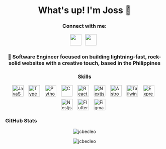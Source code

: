 <div id="toc">
  <ul align="center" style="list-style: none">
    <summary>
      <h1>
        What's up! I'm Joss 🤠
      </h1>
    </summary>
  </ul>
</div>

**<h3 align="center">Connect with me:</h3>** 
<p align="center"><a href="https://www.linkedin.com/in/jcbecleo" target="_blank"><img src="https://img.shields.io/badge/LinkedIn-0077B5?style=flat-square&logo=linkedin&logoColor=white" height="36" style="margin-right: 8px"></a> <a href="https://github.com/jcbecleo" target="_blank"><img src="https://img.shields.io/badge/GitHub-100000?style=flat-square&logo=github&logoColor=white" height="36" style="margin-right: 8px"></a></p>

 **<h3 align="center">🚀 Software Engineer focused on building lightning-fast, rock-solid websites with a creative touch, based in the Philippines</h3>**

 **<h3 align="center">Skills</h3>**

<div style="display: flex; flex-wrap: wrap; gap: 8px; justify-content: center;"><img src="https://skillicons.dev/icons?i=javascript" height="36" alt="JavaScript" style="margin-right: 8px"> <img src="https://skillicons.dev/icons?i=typescript" height="36" alt="TypeScript" style="margin-right: 8px"> <img src="https://skillicons.dev/icons?i=python" height="36" alt="Python" style="margin-right: 8px"> <img src="https://skillicons.dev/icons?i=c" height="36" alt="C" style="margin-right: 8px"> <img src="https://skillicons.dev/icons?i=react" height="36" alt="React" style="margin-right: 8px"> <img src="https://skillicons.dev/icons?i=nextjs" height="36" alt="Nextjs" style="margin-right: 8px"> <img src="https://skillicons.dev/icons?i=astro" height="36" alt="Astro" style="margin-right: 8px"> <img src="https://skillicons.dev/icons?i=tailwind" height="36" alt="Tailwind CSS" style="margin-right: 8px"> <img src="https://skillicons.dev/icons?i=express" height="36" alt="Express" style="margin-right: 8px"> <img src="https://skillicons.dev/icons?i=nestjs" height="36" alt="Nestjs" style="margin-right: 8px"> <img src="https://skillicons.dev/icons?i=flutter" height="36" alt="Flutter" style="margin-right: 8px"> <img src="https://skillicons.dev/icons?i=figma" height="36" alt="Figma" style="margin-right: 8px"></div>

 **<h3 align="left">GitHub Stats</h3>**

<div align="center">
<p align="center"><img align="center" src="https://github-readme-stats.vercel.app/api/top-langs?username=jcbecleo&show_icons=true&locale=en&layout=compact&theme=chartreuse-dark" alt="jcbecleo"/></p>
</div>

<div align="center">
<p><img align="center" src="https://github-readme-streak-stats.herokuapp.com/?user=jcbecleo&layout=compact&theme=chartreuse-dark" alt="jcbecleo" /></p>
</div>

